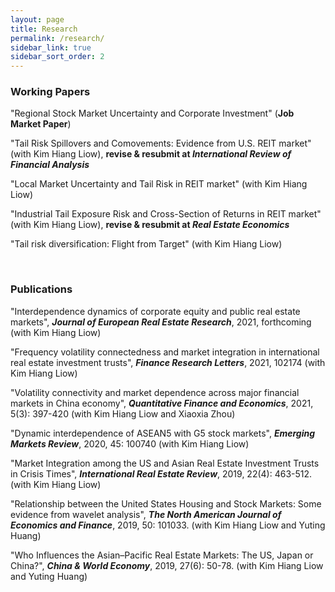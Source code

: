 ```yaml
---
layout: page
title: Research
permalink: /research/
sidebar_link: true
sidebar_sort_order: 2
---
```



### Working Papers

"Regional Stock Market Uncertainty and Corporate Investment" (**Job Market Paper**)

"Tail Risk Spillovers and Comovements: Evidence from U.S. REIT market" (with Kim Hiang Liow), **revise & resubmit at *International Review of Financial Analysis***

"Local Market Uncertainty and Tail Risk in REIT market" (with Kim Hiang Liow)

"Industrial Tail Exposure Risk and Cross-Section of Returns in REIT market" (with Kim Hiang Liow), **revise & resubmit at *Real Estate Economics***

"Tail risk diversification: Flight from Target" (with Kim Hiang Liow)

<br>

### Publications
"Interdependence dynamics of corporate equity and public real estate markets", ***Journal of European Real Estate Research***, 2021, forthcoming (with Kim Hiang Liow)

"Frequency volatility connectedness and market integration in international real estate investment trusts", ***Finance Research Letters***, 2021, 102174 (with Kim Hiang Liow)

"Volatility connectivity and market dependence across major financial markets in China economy", ***Quantitative Finance and Economics***, 2021, 5(3): 397-420 (with Kim Hiang Liow and Xiaoxia Zhou)

"Dynamic interdependence of ASEAN5 with G5 stock markets", ***Emerging Markets Review***, 2020, 45: 100740 (with Kim Hiang Liow)

"Market Integration among the US and Asian Real Estate Investment Trusts in Crisis Times", ***International Real Estate Review***, 2019, 22(4): 463-512. (with Kim Hiang Liow)

"Relationship between the United States Housing and Stock Markets: Some evidence from wavelet analysis", ***The North American Journal of Economics and Finance***, 2019, 50: 101033. (with Kim Hiang Liow and Yuting Huang)

"Who Influences the Asian–Pacific Real Estate Markets: The US, Japan or China?", ***China & World Economy***, 2019, 27(6): 50-78. (with Kim Hiang Liow and Yuting Huang)
